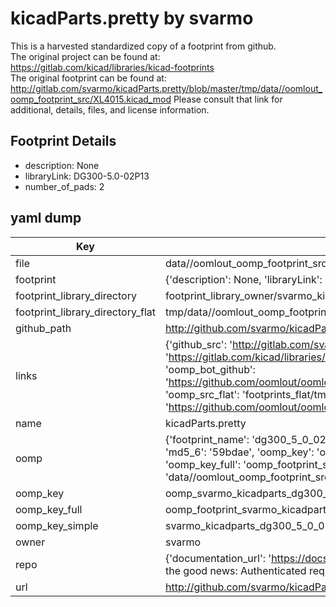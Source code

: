 # kicadParts.pretty by svarmo  
This is a harvested standardized copy of a footprint from github.  
The original project can be found at:  
https://gitlab.com/kicad/libraries/kicad-footprints  
The original footprint can be found at:
http://gitlab.com/svarmo/kicadParts.pretty/blob/master/tmp/data//oomlout_oomp_footprint_src/XL4015.kicad_mod
Please consult that link for additional, details, files, and license information.  
## Footprint Details
* description: None  
* libraryLink: DG300-5.0-02P13  
* number_of_pads: 2  
## yaml dump  
| Key | Value |  
| --- | --- |  
| file | data//oomlout_oomp_footprint_src/kicadParts.pretty/DG300-5.0-02P13.kicad_mod |  
| footprint | {'description': None, 'libraryLink': 'DG300-5.0-02P13', 'number_of_pads': 2} |  
| footprint_library_directory | footprint_library_owner/svarmo_kicadParts.pretty |  
| footprint_library_directory_flat | tmp/data//oomlout_oomp_footprint_src/footprints_flat/svarmo_kicadparts_dg300_5_0_02p13/working |  
| github_path | http://github.com/svarmo/kicadParts.pretty/blob/master/tmp/data//oomlout_oomp_footprint_src/DG300-5.0-02P13.kicad_mod |  
| links | {'github_src': 'http://gitlab.com/svarmo/kicadParts.pretty/blob/master/tmp/data//oomlout_oomp_footprint_src/XL4015.kicad_mod', 'github_src_repo': 'https://gitlab.com/kicad/libraries/kicad-footprints', 'oomp_bot': 'tmp/data//oomlout_oomp_footprint_src/footprints/svarmo_kicadparts_dg300_5_0_02p13/working', 'oomp_bot_github': 'https://github.com/oomlout/oomlout_oomp_footprint_bot/tree/main/tmp/data//oomlout_oomp_footprint_src/footprints/svarmo_kicadparts_dg300_5_0_02p13/working', 'oomp_src_flat': 'footprints_flat/tmp/data//oomlout_oomp_footprint_src/footprints_flat/svarmo_kicadparts_dg300_5_0_02p13/working', 'oomp_src_flat_github': 'https://github.com/oomlout/oomlout_oomp_footprint_src/tree/main/tmp/data//oomlout_oomp_footprint_src/footprints_flat/svarmo_kicadparts_dg300_5_0_02p13/working'} |  
| name | kicadParts.pretty |  
| oomp | {'footprint_name': 'dg300_5_0_02p13', 'library_name': 'kicadparts', 'md5': '59bdae225899b8a7219016ca642f4168', 'md5_10': '59bdae2258', 'md5_5': '59bda', 'md5_6': '59bdae', 'oomp_key': 'oomp_svarmo_kicadparts_dg300_5_0_02p13', 'oomp_key_extra': 'oomp_footprint_svarmo_kicadparts_dg300_5_0_02p13', 'oomp_key_full': 'oomp_footprint_svarmo_kicadparts_dg300_5_0_02p13_59bdae', 'oomp_key_simple': 'svarmo_kicadparts_dg300_5_0_02p13', 'original_filename': 'data//oomlout_oomp_footprint_src/kicadParts.pretty/DG300-5.0-02P13.kicad_mod', 'owner_name': 'svarmo'} |  
| oomp_key | oomp_svarmo_kicadparts_dg300_5_0_02p13 |  
| oomp_key_full | oomp_footprint_svarmo_kicadparts_dg300_5_0_02p13 |  
| oomp_key_simple | svarmo_kicadparts_dg300_5_0_02p13 |  
| owner | svarmo |  
| repo | {'documentation_url': 'https://docs.github.com/rest/overview/resources-in-the-rest-api#rate-limiting', 'message': "API rate limit exceeded for 84.66.142.224. (But here's the good news: Authenticated requests get a higher rate limit. Check out the documentation for more details.)"} |  
| url | http://github.com/svarmo/kicadParts.pretty |  

